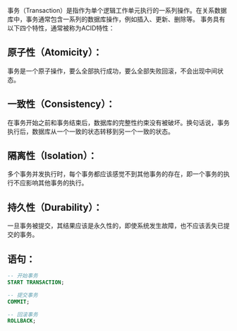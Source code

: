 事务（Transaction）是指作为单个逻辑工作单元执行的一系列操作。在关系数据库中，事务通常包含一系列的数据库操作，例如插入、更新、删除等。
事务具有以下四个特性，通常被称为ACID特性：
## 原子性（Atomicity）：
事务是一个原子操作，要么全部执行成功，要么全部失败回滚，不会出现中间状态。
## 一致性（Consistency）：
在事务开始之前和事务结束后，数据库的完整性约束没有被破坏。换句话说，事务执行后，数据库从一个一致的状态转移到另一个一致的状态。
## 隔离性（Isolation）：
多个事务并发执行时，每个事务都应该感觉不到其他事务的存在，即一个事务的执行不应影响其他事务的执行。
## 持久性（Durability）：
一旦事务被提交，其结果应该是永久性的，即使系统发生故障，也不应该丢失已提交的事务。

## 语句：
```sql
-- 开始事务
START TRANSACTION;

-- 提交事务
COMMIT;

-- 回滚事务
ROLLBACK;

```